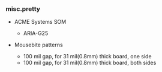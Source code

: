 ### misc.pretty ###

* ACME Systems SOM
    - ARIA-G25

* Mousebite patterns
    - 100 mil gap, for 31 mil(0.8mm) thick board, one side
    - 100 mil gap, for 31 mil(0.8mm) thick board, both sides